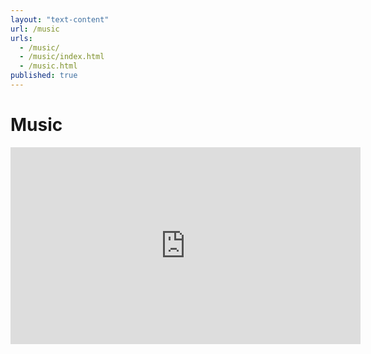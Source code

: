 ```yaml
---
layout: "text-content"
url: /music
urls: 
  - /music/
  - /music/index.html
  - /music.html
published: true
---
```



# Music

<iframe width="560" height="315" src="https://www.youtube.com/watch?v=Nz5yGv--uVQ" frameborder="0" allowfullscreen></iframe>
